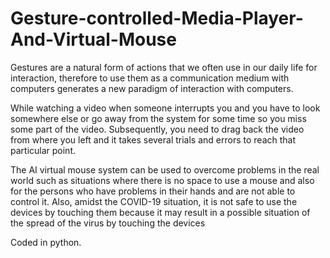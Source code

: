 # Gesture-controlled-Media-Player-And-Virtual-Mouse

Gestures are a natural form of actions that we often use in our daily life for interaction, therefore to use them as a communication medium with computers generates a new paradigm of interaction with computers. 

While watching a video when someone interrupts you and you have to look somewhere else or go away from the system for some time so you miss some part of the video. Subsequently, you need to drag back the video from where you left and it takes several trials and errors to reach that particular point.

The AI virtual mouse system can be used to overcome problems in the real world such as situations where there is no space to use a mouse and also for the persons who have problems in their hands and are not able to control it. Also, amidst the COVID-19 situation, it is not safe to use the devices by touching them because it may result in a possible situation of the 
spread of the virus by touching the devices

Coded in python.
